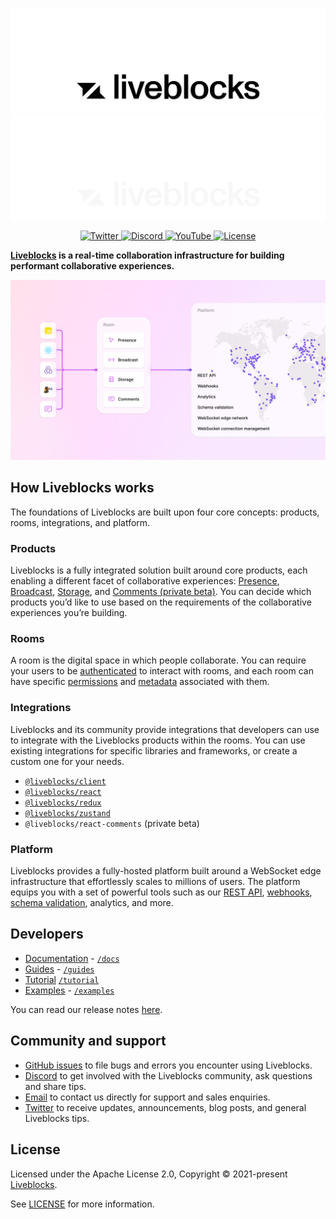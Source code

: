 <p align="center">
  <a href="https://liveblocks.io#gh-light-mode-only">
    <img src="https://raw.githubusercontent.com/liveblocks/liveblocks/main/.github/assets/header-wordmark-light.svg" alt="Liveblocks"   />
  </a>
  <a href="https://liveblocks.io#gh-dark-mode-only">
    <img src="https://raw.githubusercontent.com/liveblocks/liveblocks/main/.github/assets/header-wordmark-dark.svg" alt="Liveblocks"   />
  </a>
</p>
<p align="center">
  <a href="https://twitter.com/liveblocks">
    <img src="https://img.shields.io/badge/liveblocks-message?style=flat&logo=twitter&color=555&logoColor=fff" alt="Twitter" />
  </a>
  <a href="https://liveblocks.io/discord">
    <img src="https://img.shields.io/discord/913109211746009108?style=flat&label=discord&logo=discord&color=85f&logoColor=fff" alt="Discord" />
  </a>
    <a href="https://www.youtube.com/channel/UCDXT5skWxzOorIQrWG5OT2w">
    <img src="https://img.shields.io/youtube/channel/subscribers/UCDXT5skWxzOorIQrWG5OT2w?style=flat&label=youtube&logo=youtube&color=e14&logoColor=fff" alt="YouTube" />
  </a>
  <a href="https://github.com/liveblocks/liveblocks/blob/main/LICENSE">
    <img src="https://img.shields.io/github/license/liveblocks/liveblocks?style=flat&label=license&logo=github&color=f80&logoColor=fff" alt="License" />
  </a>
</p>

**[Liveblocks](https://liveblocks.io) is a real-time collaboration
infrastructure for building performant collaborative experiences.**

<img src="./assets/concepts/platform.png" alt="Liveblocks"   />

## How Liveblocks works

The foundations of Liveblocks are built upon four core concepts: products,
rooms, integrations, and platform.

### Products

Liveblocks is a fully integrated solution built around core products, each
enabling a different facet of collaborative experiences:
[Presence](https://liveblocks.io/docs/products/presence),
[Broadcast](https://liveblocks.io/docs/products/broadcast),
[Storage](https://liveblocks.io/docs/products/storage), and
[Comments (private beta)](https://liveblocks.io/docs/products/comments). You can
decide which products you’d like to use based on the requirements of the
collaborative experiences you’re building.

### Rooms

A room is the digital space in which people collaborate. You can require your
users to be [authenticated](https://liveblocks.io/docs/rooms/authentication) to
interact with rooms, and each room can have specific
[permissions](https://liveblocks.io/docs/rooms/permissions) and
[metadata](https://liveblocks.io/docs/rooms/metadata) associated with them.

### Integrations

Liveblocks and its community provide integrations that developers can use to
integrate with the Liveblocks products within the rooms. You can use existing
integrations for specific libraries and frameworks, or create a custom one for
your needs.

- [`@liveblocks/client`](https://liveblocks.io/docs/api-reference/liveblocks-client)
- [`@liveblocks/react`](https://liveblocks.io/docs/api-reference/liveblocks-react)
- [`@liveblocks/redux`](https://liveblocks.io/docs/api-reference/liveblocks-redux)
- [`@liveblocks/zustand`](https://liveblocks.io/docs/api-reference/liveblocks-zustand)
- `@liveblocks/react-comments` (private beta)

### Platform

Liveblocks provides a fully-hosted platform built around a WebSocket edge
infrastructure that effortlessly scales to millions of users. The platform
equips you with a set of powerful tools such as our
[REST API](https://liveblocks.io/docs/api-reference/rest-api-endpoints),
[webhooks](https://liveblocks.io/docs/platform/webhooks),
[schema validation](https://liveblocks.io/docs/platform/schema-validation),
analytics, and more.

## Developers

- [Documentation](https://liveblocks.io/docs) - [`/docs`](./docs)
- [Guides](https://liveblocks.io/docs/guides) - [`/guides`](./guides)
- [Tutorial](https://liveblocks.io/docs/tutorial/react/getting-started)
  [`/tutorial`](./tutorial)
- [Examples](https://liveblocks.io/examples) - [`/examples`](./examples)

You can read our release notes
[here](https://github.com/liveblocks/liveblocks/releases).

## Community and support

- [GitHub issues](./issues) to file bugs and errors you encounter using
  Liveblocks.
- [Discord](https://liveblocks.io/discord) to get involved with the Liveblocks
  community, ask questions and share tips.
- [Email](https://liveblocks.io/contact) to contact us directly for support and
  sales enquiries.
- [Twitter](https://twitter.com/liveblocks) to receive updates, announcements,
  blog posts, and general Liveblocks tips.

## License

Licensed under the Apache License 2.0, Copyright © 2021-present
[Liveblocks](https://liveblocks.io).

See [LICENSE](./LICENSE) for more information.
